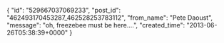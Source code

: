  {
   "id": "529667037069233",
   "post_id": "462493170453287_462528253783112",
   "from_name": "Pete Daoust",
   "message": "oh, freezebee must be here....",
   "created_time": "2013-06-26T05:38:39+0000"
 }
